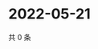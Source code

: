 # 2022-05-21

共 0 条

<!-- BEGIN WEIBO -->
<!-- 最后更新时间 Sat May 21 2022 08:25:58 GMT+0800 (China Standard Time) -->

<!-- END WEIBO -->
